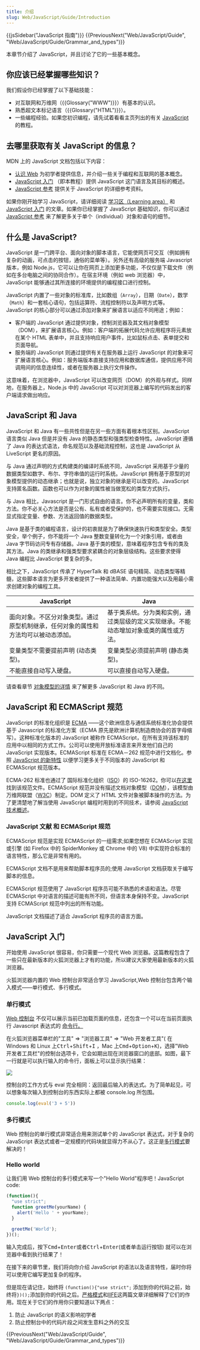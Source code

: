 ```yaml
---
title: 介绍
slug: Web/JavaScript/Guide/Introduction
---
```


{{jsSidebar("JavaScript 指南")}} {{PreviousNext("Web/JavaScript/Guide", "Web/JavaScript/Guide/Grammar_and_types")}}

本章节介绍了 JavaScript，并且讨论了它的一些基本概念。

## 你应该已经掌握哪些知识？

我们假设你已经掌握了以下基础技能：

- 对互联网和万维网（{{Glossary("WWW")}}）有基本的认识。
- 熟悉超文本标记语言（{{Glossary("HTML")}}）。
- 一些编程经验。如果您初识编程，请先试着看看主页列出的有关 [JavaScript](/zh-CN/docs/Web/JavaScript) 的教程。

## 去哪里获取有关 JavaScript 的信息？

MDN 上的 JavaScript 文档包括以下内容：

- [认识 Web](/zh-CN/Learn) 为初学者提供信息，并介绍一些关于编程和互联网的基本概念。
- [JavaScript 入门](/zh-CN/docs/Web/JavaScript/Guide) （即本教程）提供 JavaScript 这门语言及其目标的概述。
- [JavaScript 参考](/zh-CN/docs/Web/JavaScript/Reference) 提供关于 JavaScript 的详细参考资料。

如果你刚开始学习 JavaScript，请详细阅读 [学习区（Learning area）](/zh-CN/Learn) 和 [JavaScript 入门](/zh-CN/docs/Web/JavaScript/Guide) 的文章。如果你已经掌握了 JavaScript 基础知识，你可以通过 [JavaScript 参考](/zh-CN/docs/Web/JavaScript/Reference) 来了解更多关于单个（individual）对象和语句的细节。

## 什么是 JavaScript?

JavaScript 是一门跨平台、面向对象的脚本语言，它能使网页可交互（例如拥有复杂的动画，可点击的按钮，通俗的菜单等）。另外还有高级的服务端 Javascript 版本，例如 Node.js，它可以让你在网页上添加更多功能，不仅仅是下载文件（例如在多台电脑之间的协同合作）。在宿主环境（例如 web 浏览器）中，JavaScript 能够通过其所连接的环境提供的编程接口进行控制。

JavaScript 内置了一些对象的标准库，比如数组（`Array`），日期（`Date`），数学（`Math`）和一套核心语句，包括运算符、流程控制符以及声明方式等。JavaScript 的核心部分可以通过添加对象来扩展语言以适应不同用途；例如：

- 客户端的 JavaScript 通过提供对象，控制浏览器及其文档对象模型（DOM），来扩展语言核心。例如：客户端的拓展代码允许应用程序将元素放在某个 HTML 表单中，并且支持响应用户事件，比如鼠标点击、表单提交和页面导航。
- 服务端的 JavaScript 则通过提供有关在服务器上运行 JavaScript 的对象来可扩展语言核心。例如：服务端版本直接支持应用和数据库通信，提供应用不同调用间的信息连续性，或者在服务器上执行文件操作。

这意味着，在浏览器中，JavaScript 可以改变网页（DOM）的外观与样式。同样地，在服务器上，Node.js 中的 JavaScript 可以对浏览器上编写的代码发出的客户端请求做出响应。

## JavaScript 和 Java

JavaScript 和 Java 有一些共性但是在另一些方面有着根本性区别。JavaScript 语言类似 Java 但是并没有 Java 的静态类型和强类型检查特性。JavaScript 遵循了 Java 的表达式语法，命名规范以及基础流程控制，这也是 JavaScript 从 LiveScript 更名的原因。

与 Java 通过声明的方式构建类的编译时系统不同，JavaScript 采用基于少量的数据类型如数字、布尔、字符串值的运行时系统。JavaScript 拥有基于原型的对象模型提供的动态继承；也就是说，独立对象的继承是可以改变的。JavaScript 支持匿名函数。函数也可以作为对象的属性被当做宽松的类型方式执行。

与 Java 相比，Javascript 是一门形式自由的语言。你不必声明所有的变量，类和方法。你不必关心方法是否是公有、私有或者受保护的，也不需要实现接口。无需显式指定变量、参数、方法返回值的数据类型。

Java 是基于类的编程语言，设计的初衷就是为了确保快速执行和类型安全。类型安全，举个例子，你不能将一个 Java 整数变量转化为一个对象引用，或者由 Java 字节码访问专有存储器。Java 基于类的模型，意味着程序包含专有的类及其方法。Java 的类继承和强类型要求紧耦合的对象层级结构。这些要求使得 Java 编程比 JavaScript 要复杂的多。

相比之下，JavaScript 传承了 HyperTalk 和 dBASE 语句精简、动态类型等精髓，这些脚本语言为更多开发者提供了一种语法简单、内置功能强大以及用最小需求创建对象的编程工具。

| JavaScript                                                                         | Java                                                                                   |
| ---------------------------------------------------------------------------------- | -------------------------------------------------------------------------------------- |
| 面向对象。不区分对象类型。通过原型机制继承，任何对象的属性和方法均可以被动态添加。 | 基于类系统。分为类和实例，通过类层级的定义实现继承。不能动态增加对象或类的属性或方法。 |
| 变量类型不需要提前声明 (动态类型)。                                                | 变量类型必须提前声明 (静态类型)。                                                      |
| 不能直接自动写入硬盘。                                                             | 可以直接自动写入硬盘。                                                                 |

请查看章节 [对象模型的详情](/zh-CN/docs/Web/JavaScript/Guide/Details_of_the_Object_Model) 来了解更多 JavaScript 和 Java 的不同。

## JavaScript 和 ECMAScript 规范

JavaScript 的标准化组织是 [ECMA](http://www.ecma-international.org/) ——这个欧洲信息与通信系统标准化协会提供基于 Javascript 的标准化方案（ECMA 原先是欧洲计算机制造商协会的首字母缩写）。这种标准化版本的 JavaScript 被称作 ECMAScript，在所有支持该标准的应用中以相同的方式工作。公司可以使用开放标准语言来开发他们自己的 JavaScript 实现版本。ECMAScript 标准在 ECMA－262 规范中进行文档化。参照 [JavaScript 的新特性](/zh-CN/docs/Web/JavaScript/New_in_JavaScript) 以便学习更多关于不同版本的 JavaScript 和 ECMAScript 规范版本。

ECMA-262 标准也通过了 国际标准化组织（[ISO](http://www.iso.ch/)）的 ISO-16262。你可以[在这里](http://www.ecma-international.org/publications/standards/Ecma-262.htm)找到该规范文件。ECMAScript 规范并没有描述文档对象模型（[DOM](/zh-CN/docs/Web/API/Document_Object_Model)），该模型由 万维网联盟（[W3C](http://www.w3.org/)）制定。DOM 定义了 HTML 文件对象被脚本操作的方法。为了更清楚地了解当使用 JavaScript 编程时用到的不同技术，请参阅 [JavaScript 技术概述](/zh-CN/docs/Web/JavaScript/JavaScript_technologies_overview)。

### JavaScript 文献 和 ECMAScript 规范

ECMAScript 规范是实现 ECMAScript 的一组需求;如果您想在 ECMAScript 实现或引擎 (如 Firefox 中的 SpiderMonkey 或 Chrome 中的 V8) 中实现符合标准的语言特性，那么它是非常有用的。

ECMAScript 文档不是用来帮助脚本程序员的;使用 JavaScript 文档获取关于编写脚本的信息。

ECMAScript 规范使用了 JavaScript 程序员可能不熟悉的术语和语法。尽管 ECMAScript 中对语言的描述可能有所不同，但语言本身保持不变。JavaScript 支持 ECMAScript 规范中列出的所有功能。

JavaScript 文档描述了适合 JavaScript 程序员的语言方面。

## JavaScript 入门

开始使用 JavaScript 很容易，你只需要一个现代 Web 浏览器。这篇教程包含了一些只在最新版本的火狐浏览器上才有的功能，所以建议大家使用最新版本的火狐浏览器。

火狐浏览器内置的 Web 控制台非常适合学习 JavaScript,Web 控制台包含两个输入模式——单行模式、多行模式。

### 单行模式

[Web 控制台](/zh-CN/docs//Tools/Web_Console) 不仅可以展示当前已加载页面的信息，还包含一个可以在当前页面执行 Javascript 表达式的 [命令行。](/zh-CN/docs/Tools/Web_Console#The_command_line_interpreter)

在火狐浏览器菜单栏的"工具" => "浏览器工具" => "Web 开发者工具"( 在 Windows 和 Linux 上<kbd>Ctrl</kbd>+<kbd>Shift</kbd>+<kbd>I</kbd> ，Mac 上<kbd>Cmd</kbd>+<kbd>Option</kbd>+<kbd>K</kbd>)，选择"Web 开发者工具栏"的控制台选项卡，它会如期出现在浏览器窗口的底部。如图，最下一行就是可以执行输入的命令行，面板上可以显示执行结果：

![](2019-04-04_00-15-29.png)

控制台的工作方式与 eval 完全相同：返回最后输入的表达式。为了简单起见，可以想象每次输入到控制台的东西实际上都被 console.log 所包围。

```js
console.log(eval('3 + 5'))
```

### 多行模式

Web 控制台的单行模式非常适合用来测试单个的 JavaScript 表达式，对于复杂的 JavaScript 表达式或者一定规模的代码块就显得力不从心了。这正是[多行模式](https://firefox-source-docs.mozilla.org/devtools-user/web_console/the_command_line_interpreter/index.html#multi-line-mode)要解决的！

### Hello world

让我们用 Web 控制台的多行模式来写一个"Hello World"程序吧！JavaScript code:

```js
(function(){
  "use strict";
  function greetMe(yourName) {
    alert('Hello ' + yourName);
  }

  greetMe('World');
})();

```

输入完成后，按下<kbd>Cmd</kbd>+<kbd>Enter</kbd>或者<kbd>Ctrl</kbd>+<kbd>Enter</kbd>(或者单击运行按钮) 就可以在浏览器中看到执行结果了！

在接下来的章节里，我们将向你介绍 JavaScript 的语法以及语言特性，届时你将可以使用它编写更加复杂的程序。

但是现在请记住，始终将 `(function(){"use strict";` 添加到你的代码之前，始终将`})();`添加到你的代码之后。[严格模式](/zh-CN/docs/Web/JavaScript/Reference/Strict_mode)和[IIFE](/zh-CN/docs/Glossary/IIFE)这两篇文章详细解释了它们的作用。现在关于它们的作用你只要知道以下两点：

1. 防止 JavaScript 的语义影响初学者
2. 防止控制台中的代码片段之间发生意料之外的交互

{{PreviousNext("Web/JavaScript/Guide", "Web/JavaScript/Guide/Grammar_and_types")}}

